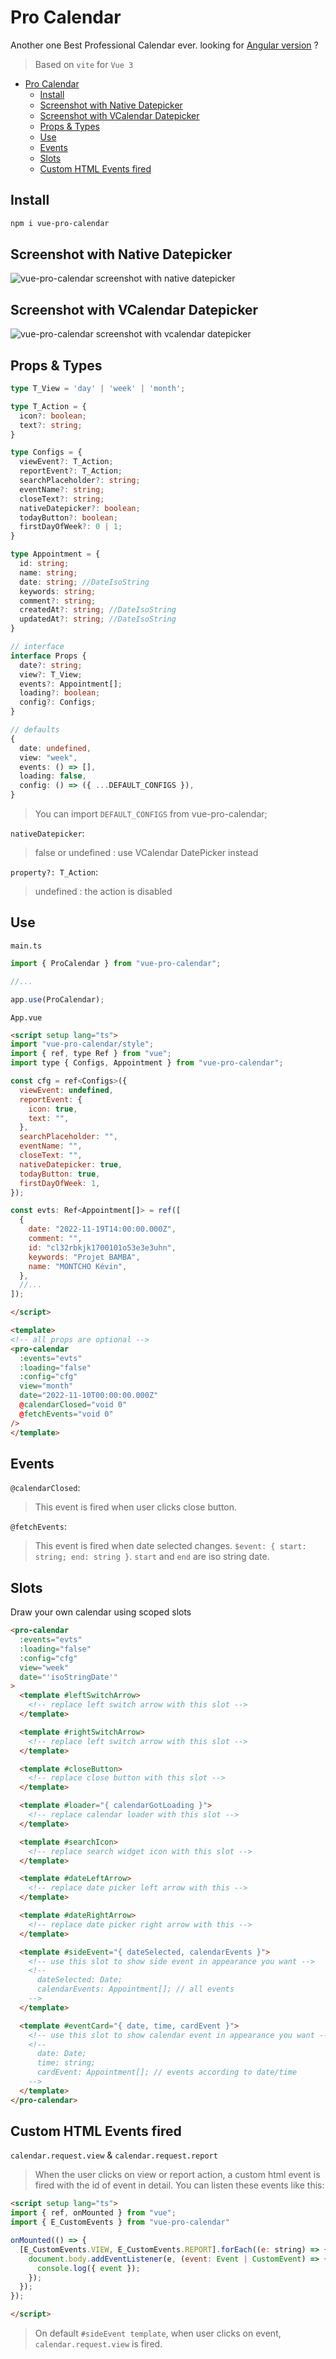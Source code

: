 # Pro Calendar

Another one Best Professional Calendar ever. looking for [Angular version](https://github.com/lbgm/ng-pro-calendar) ?
> Based on `vite` for `Vue 3`

- [Pro Calendar](#pro-calendar)
  - [Install](#install)
  - [Screenshot with Native Datepicker](#screenshot-with-native-datepicker)
  - [Screenshot with VCalendar Datepicker](#screenshot-with-vcalendar-datepicker)
  - [Props \& Types](#props--types)
  - [Use](#use)
  - [Events](#events)
  - [Slots](#slots)
  - [Custom HTML Events fired](#custom-html-events-fired)

## Install

```sh
npm i vue-pro-calendar
```

## Screenshot with Native Datepicker

![vue-pro-calendar screenshot with native datepicker](https://user-images.githubusercontent.com/92580505/283180919-d601c5be-1f9d-4df4-a900-79b3efd932e7.png)

## Screenshot with VCalendar Datepicker

![vue-pro-calendar screenshot with vcalendar datepicker](https://user-images.githubusercontent.com/92580505/283180689-95f7939b-639b-4093-9005-ad1988b332c9.png)

## Props & Types

```ts
type T_View = 'day' | 'week' | 'month';

type T_Action = {
  icon?: boolean;
  text?: string;
}

type Configs = {
  viewEvent?: T_Action;
  reportEvent?: T_Action;
  searchPlaceholder?: string;
  eventName?: string;
  closeText?: string;
  nativeDatepicker?: boolean;
  todayButton?: boolean;
  firstDayOfWeek?: 0 | 1;
}

type Appointment = {
  id: string;
  name: string;
  date: string; //DateIsoString
  keywords: string;
  comment?: string;
  createdAt?: string; //DateIsoString
  updatedAt?: string; //DateIsoString
}

// interface
interface Props {
  date?: string;
  view?: T_View;
  events?: Appointment[];
  loading?: boolean;
  config?: Configs;
}

// defaults
{
  date: undefined,
  view: "week",
  events: () => [],
  loading: false,
  config: () => ({ ...DEFAULT_CONFIGS }),
}
```
> You can import `DEFAULT_CONFIGS` from vue-pro-calendar;

`nativeDatepicker`:
> false or undefined : use VCalendar DatePicker instead

`property?: T_Action`:
> undefined : the action is disabled

## Use

`main.ts`

```js
import { ProCalendar } from "vue-pro-calendar";

//...

app.use(ProCalendar);
```

`App.vue`

```html
<script setup lang="ts">
import "vue-pro-calendar/style";
import { ref, type Ref } from "vue";
import type { Configs, Appointment } from "vue-pro-calendar";

const cfg = ref<Configs>({
  viewEvent: undefined,
  reportEvent: {
    icon: true,
    text: "",
  },
  searchPlaceholder: "",
  eventName: "",
  closeText: "",
  nativeDatepicker: true,
  todayButton: true,
  firstDayOfWeek: 1,
});

const evts: Ref<Appointment[]> = ref([
  {
    date: "2022-11-19T14:00:00.000Z",
    comment: "",
    id: "cl32rbkjk1700101o53e3e3uhn",
    keywords: "Projet BAMBA",
    name: "MONTCHO Kévin",
  },
  //...
]);

</script>

<template>
<!-- all props are optional -->
<pro-calendar
  :events="evts"
  :loading="false"
  :config="cfg"
  view="month"
  date="2022-11-10T00:00:00.000Z"
  @calendarClosed="void 0"
  @fetchEvents="void 0"
/>
</template>
```

## Events

`@calendarClosed`:
> This event is fired when user clicks close button.

`@fetchEvents`:
> This event is fired when date selected changes. `$event: { start: string; end: string }`. `start` and `end` are iso string date.

## Slots

Draw your own calendar using scoped slots

```html
<pro-calendar
  :events="evts"
  :loading="false"
  :config="cfg"
  view="week"
  date="'isoStringDate'"
>
  <template #leftSwitchArrow>
    <!-- replace left switch arrow with this slot -->
  </template>

  <template #rightSwitchArrow>
    <!-- replace left switch arrow with this slot -->
  </template>

  <template #closeButton>
    <!-- replace close button with this slot -->
  </template>

  <template #loader="{ calendarGotLoading }">
    <!-- replace calendar loader with this slot -->
  </template>

  <template #searchIcon>
    <!-- replace search widget icon with this slot -->
  </template>

  <template #dateLeftArrow>
    <!-- replace date picker left arrow with this -->
  </template>

  <template #dateRightArrow>
    <!-- replace date picker right arrow with this -->
  </template>

  <template #sideEvent="{ dateSelected, calendarEvents }">
    <!-- use this slot to show side event in appearance you want -->
    <!--
      dateSelected: Date;
      calendarEvents: Appointment[]; // all events
    -->
  </template>

  <template #eventCard="{ date, time, cardEvent }">
    <!-- use this slot to show calendar event in appearance you want -->
    <!--
      date: Date;
      time: string;
      cardEvent: Appointment[]; // events according to date/time
    -->
  </template>
</pro-calendar>
```

## Custom HTML Events fired

`calendar.request.view` & `calendar.request.report`

> When the user clicks on view or report action, a custom html event is fired with the id of event in detail.
> You can listen these events like this:

```html
<script setup lang="ts">
import { ref, onMounted } from "vue";
import { E_CustomEvents } from "vue-pro-calendar"

onMounted(() => {
  [E_CustomEvents.VIEW, E_CustomEvents.REPORT].forEach((e: string) => {
    document.body.addEventListener(e, (event: Event | CustomEvent) => {
      console.log({ event });
    });
  });
});

</script>
```

> On default `#sideEvent template`, when user clicks on event, `calendar.request.view` is fired.

